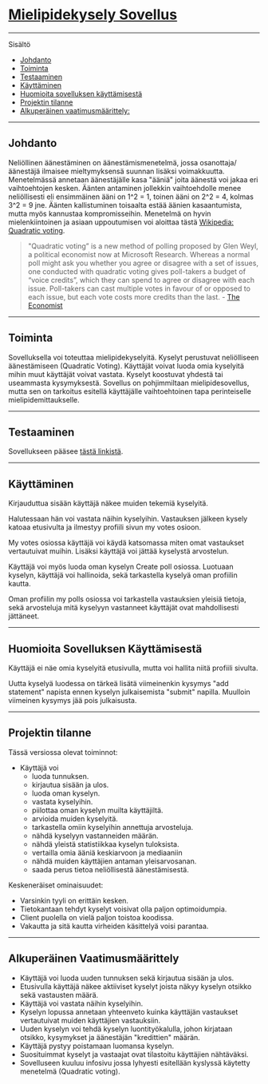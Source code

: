 # [Mielipidekysely Sovellus](https://tsoha-poll-app.herokuapp.com/)
---

Sisältö
- [Johdanto](#johdanto)
- [Toiminta](#toiminta)
- [Testaaminen](#testaaminen)
- [Käyttäminen](#kayttaminen)
- [Huomioita sovelluksen käyttämisestä](#huomioita-sovelluksen-kayttamisesta)
- [Projektin tilanne](#projektin-tilanne)
- [Alkuperäinen vaatimusmäärittely:](#alkuperainen-vaatimusmaarittely)

---

<h2 id="johdanto">
Johdanto
</h2>


Neliöllinen äänestäminen on äänestämismenetelmä, jossa osanottaja/äänestäjä ilmaisee mieltymyksensä suunnan lisäksi voimakkuutta. Menetelmässä annetaan äänestäjälle kasa "ääniä" joita äänestä voi jakaa eri vaihtoehtojen kesken. Äänten antaminen jollekkin vaihtoehdolle menee neliöllisesti eli ensimmäinen ääni on 1^2 = 1, toinen ääni on 2^2 = 4, kolmas 3^2 = 9 jne. Äänten kallistuminen toisaalta estää äänien kasaantumista, mutta myös kannustaa kompromisseihin. Menetelmä on hyvin mielenkiintoinen ja asiaan uppoutumisen voi aloittaa tästä [Wikipedia: Quadratic voting](https://en.wikipedia.org/wiki/Quadratic_voting).

>"Quadratic voting” is a new method of polling proposed by Glen Weyl, a political economist now at Microsoft Research. Whereas a normal poll might ask you whether you agree or disagree with a set of issues, one conducted with quadratic voting gives poll-takers a budget of “voice credits”, which they can spend to agree or disagree with each issue. Poll-takers can cast multiple votes in favour of or opposed to each issue, but each vote costs more credits than the last. - [The Economist](https://www.economist.com/interactive/2021/12/18/quadratic-voting)

---

<h2 id="toiminta">
Toiminta
</h2>

Sovelluksella voi toteuttaa mielipidekyselyitä. Kyselyt perustuvat neliölliseen äänestämiseen (Quadratic Voting). Käyttäjät voivat luoda omia kyselyitä mihin muut käyttäjät voivat vastata. Kyselyt koostuvat yhdestä tai useammasta kysymyksestä. Sovellus on pohjimmiltaan mielipidesovellus, mutta sen on tarkoitus esitellä käyttäjälle vaihtoehtoinen tapa perinteiselle mielipidemittaukselle.

---

<h2 id="testaaminen">
Testaaminen
</h2>

Sovellukseen pääsee [tästä linkistä](https://tsoha-poll-app.herokuapp.com/).

---

<h2 id="kayttaminen">
Käyttäminen
</h2>

Kirjauduttua sisään käyttäjä näkee muiden tekemiä kyselyitä.

Halutessaan hän voi vastata näihin kyselyihin. Vastauksen jälkeen kysely katoaa etusivulta ja ilmestyy profiili sivun my votes osioon.

My votes osiossa käyttäjä voi käydä katsomassa miten omat vastaukset vertautuivat muihin. Lisäksi käyttäjä voi jättää kyselystä arvostelun.

Käyttäjä voi myös luoda oman kyselyn Create poll osiossa. Luotuaan kyselyn, käyttäjä voi hallinoida, sekä tarkastella kyselyä oman profiilin kautta.

Oman profiilin my polls osiossa voi tarkastella vastauksien yleisiä tietoja, sekä arvosteluja mitä kyselyyn vastanneet käyttäjät ovat mahdollisesti jättäneet.

---

<h2 id="huomioita-sovelluksen-kayttamisesta">
Huomioita Sovelluksen Käyttämisestä
</h2>

Käyttäjä ei näe omia kyselyitä etusivulla, mutta voi hallita niitä profiili sivulta.

Uutta kyselyä luodessa on tärkeä lisätä viimeinenkin kysymys "add statement" napista ennen kyselyn julkaisemista "submit" napilla. Muulloin viimeinen kysymys jää pois julkaisusta.

---

<h2 id="projektin-tilanne">
Projektin tilanne
</h2>

Tässä versiossa olevat toiminnot:
- Käyttäjä voi
    - luoda tunnuksen.
    - kirjautua sisään ja ulos.
    - luoda oman kyselyn.
    - vastata kyselyihin.
    - piilottaa oman kyselyn muilta käyttäjiltä.
    - arvioida muiden kyselyitä.
    - tarkastella omiin kyselyihin annettuja arvosteluja.
    - nähdä kyselyyn vastanneiden määrän.
    - nähdä yleistä statistiikkaa kyselyn tuloksista.
    - vertailla omia ääniä keskiarvoon ja mediaaniin
    - nähdä muiden käyttäjien antaman yleisarvosanan.
    - saada perus tietoa neliöllisestä äänestämisestä.

Keskeneräiset ominaisuudet:
- Varsinkin tyyli on erittäin kesken.
- Tietokantaan tehdyt kyselyt voisivat olla paljon optimoidumpia.
- Client puolella on vielä paljon toistoa koodissa.
- Vakautta ja sitä kautta virheiden käsittelyä voisi parantaa.

---

<h2 id="alkuperainen-vaatimusmaarittely">
Alkuperäinen Vaatimusmäärittely
</h2>

- Käyttäjä voi luoda uuden tunnuksen sekä kirjautua sisään ja ulos.
- Etusivulla käyttäjä näkee aktiiviset kyselyt joista näkyy kyselyn otsikko sekä vastausten määrä.
- Käyttäjä voi vastata näihin kyselyihin.
- Kyselyn lopussa annetaan yhteenveto kuinka käyttäjän vastaukset vertautuivat muiden käyttäjien vastauksiin.
- Uuden kyselyn voi tehdä kyselyn luontityökalulla, johon kirjataan otsikko, kysymykset ja äänestäjän "kredittien" määrän.
- Käyttäjä pystyy poistamaan luomansa kyselyn.
- Suosituimmat kyselyt ja vastaajat ovat tilastoitu käyttäjien nähtäväksi.
- Sovelluseen kuuluu infosivu jossa lyhyesti esitellään kyslyssä käytetty menetelmä (Quadratic voting).